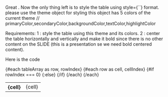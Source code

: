 Great . Now the only thing left is to style the table using style={``} format. 
please use the theme object for styling this object has 5 colors of the current theme
// primaryColor,secondaryColor,backgroundColor,textColor,highlightColor

Requirements:
        1 : style the table using this theme and its colors. 
        2 : center the table horizontally and vertically and make it bold since there is no other content on the SLIDE (this is a presentation se we need bold centered content).

Here is the code 
<script>
//@ts-nocheck
export let pulse;
export let items = [];
export let slideExtra = [];
export let theme;
let tableArray = [[]];
// primaryColor,secondaryColor,backgroundColor,textColor,highlightColor

$:{
   slideExtra[0].value;
  const rows =  slideExtra[0].value.trim().split('\n');
  tableArray = rows.map(row => row.split(','));
}


</script>

<table class="w-full border-collapse">
  {#each tableArray as row, rowIndex}
    <tr>
      {#each row as cell, cellIndex}
        {#if rowIndex === 0}
          <th class="border border-gray-400 p-2 text-center">{cell}</th>
        {:else}
          <td class="border border-gray-400 p-2 text-center">{cell}</td>
        {/if}
      {/each}
    </tr>
  {/each}
</table>        